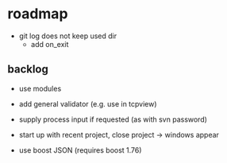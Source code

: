 # roadmap
- git log does not keep used dir
  - add on_exit

## backlog
- use modules
- add general validator (e.g. use in tcpview)

- supply process input if requested (as with svn password)
- start up with recent project, close project
  -> windows appear
- use boost JSON (requires boost 1.76)
